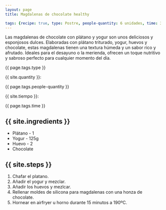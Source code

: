 ```yaml
---
layout: page
title: Magdalenas de chocolate healthy

tags: {recipe: true, type: Postre, people-quantity: 6 unidades, time: 30 min., punctuation: -}
---
```


<p class="recipe-description">Las magdalenas de chocolate con plátano y yogur son unos deliciosos y esponjosos dulces. Elaboradas con plátano triturado, yogur, huevos y chocolate, estas magdalenas tienen una textura húmeda y un sabor rico y afrutado. Ideales para el desayuno o la merienda, ofrecen un toque nutritivo y sabroso perfecto para cualquier momento del día.</p>

<div class="recipe-information">
  <div><p class="{{ page.tags.type }}">{{ page.tags.type }}</p></div>
  <div><p>{{ site.quantity }}:</p> {{ page.tags.people-quantity }}</div>
  <div><p>{{ site.tiempo }}:</p> {{ page.tags.time }}</div>
</div>

## {{ site.ingredients }}

  *   Plátano - 1
  *   Yogur - 125g
  *   Huevo - 2
  *   Chocolate

## {{ site.steps }}

1. Chafar el platano.
2. Añadir el yogur y mezclar.
3. Añadir los huevos y mezlcar.
4. Rellenar moldes de silicona para magdalenas con una honza de chocolate.
5. Hornear en airfryer u horno durante 15 minutos a 190ºC.